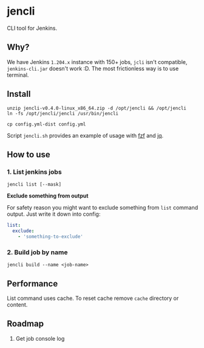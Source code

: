 # jencli

CLI tool for Jenkins.

## Why?

We have Jenkins `1.204.x` instance with 150+ jobs, `jcli` isn't compatible, `jenkins-cli.jar` doesn't work :D.
The most frictionless way is to use terminal.

## Install

```shell
unzip jencli-v0.4.0-linux_x86_64.zip -d /opt/jencli && /opt/jencli
ln -fs /opt/jencli/jencli /usr/bin/jencli 

cp config.yml-dist config.yml
```

Script `jencli.sh` provides an example of usage 
with [fzf](https://github.com/junegunn/fzf) and [jq](https://github.com/jqlang/jq).

## How to use

### 1. List jenkins jobs

```shell
jencli list [--mask]
```

**Exclude something from output**

For safety reason you might want to exclude something from `list` command output. Just write it down into config:

```yaml
list:
  exclude:
    - 'something-to-exclude'
```


### 2. Build job by name

```shell
jencli build --name <job-name>
```

## Performance

List command uses cache. To reset cache remove `cache` directory or content.

## Roadmap

1. Get job console log